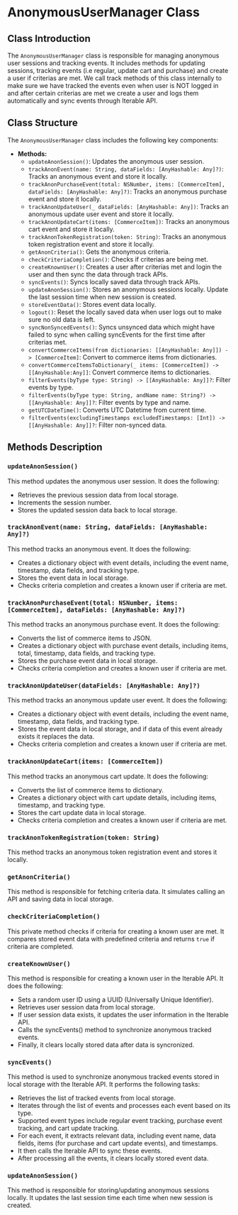 # AnonymousUserManager Class

## Class Introduction

The `AnonymousUserManager` class is responsible for managing anonymous user sessions and tracking events. 
It includes methods for updating sessions, tracking events (i.e regular, update cart and purchase) and create a user if criterias are met.
We call track methods of this class internally to make sure we have tracked the events even when user is NOT logged in and after certain criterias are met we create a user and logs them automatically and sync events through Iterable API.

## Class Structure

The `AnonymousUserManager` class includes the following key components:

- **Methods:**
    - `updateAnonSession()`: Updates the anonymous user session.
    - `trackAnonEvent(name: String, dataFields: [AnyHashable: Any]?)`: Tracks an anonymous event and store it locally.
    - `trackAnonPurchaseEvent(total: NSNumber, items: [CommerceItem], dataFields: [AnyHashable: Any]?)`: Tracks an anonymous purchase event and store it locally.
    - `trackAnonUpdateUser(_ dataFields: [AnyHashable: Any])`: Tracks an anonymous update user event and store it locally.
    - `trackAnonUpdateCart(items: [CommerceItem])`: Tracks an anonymous cart event and store it locally.
    - `trackAnonTokenRegistration(token: String)`: Tracks an anonymous token registration event and store it locally.
    - `getAnonCriteria()`: Gets the anonymous criteria.
    - `checkCriteriaCompletion()`: Checks if criterias are being met.
    - `createKnownUser()`: Creates a user after criterias met and login the user and then sync the data through track APIs.
    - `syncEvents()`: Syncs locally saved data through track APIs.
    - `updateAnonSession()`: Stores an anonymous sessions locally. Update the last session time when new session is created.
    - `storeEventData()`: Stores event data locally.
    - `logout()`: Reset the locally saved data when user logs out to make sure no old data is left.
    - `syncNonSyncedEvents()`: Syncs unsynced data which might have failed to sync when calling syncEvents for the first time after criterias met.
    - `convertCommerceItems(from dictionaries: [[AnyHashable: Any]]) -> [CommerceItem]`: Convert to commerce items from dictionaries.
    - `convertCommerceItemsToDictionary(_ items: [CommerceItem]) -> [[AnyHashable:Any]]`: Convert commerce items to dictionaries.
    - `filterEvents(byType type: String) -> [[AnyHashable: Any]]?`: Filter events by type.
    - `filterEvents(byType type: String, andName name: String?) -> [[AnyHashable: Any]]?`: Filter events by type and name.
    - `getUTCDateTime()`: Converts UTC Datetime from current time.
    - `filterEvents(excludingTimestamps excludedTimestamps: [Int]) -> [[AnyHashable: Any]]?`: Filter non-synced data.


## Methods Description

### `updateAnonSession()`

This method updates the anonymous user session. It does the following:

* Retrieves the previous session data from local storage.
* Increments the session number.
* Stores the updated session data back to local storage.

### `trackAnonEvent(name: String, dataFields: [AnyHashable: Any]?)`

This method tracks an anonymous event. It does the following:

* Creates a dictionary object with event details, including the event name, timestamp, data fields, and tracking type.
* Stores the event data in local storage.
* Checks criteria completion and creates a known user if criteria are met.

### `trackAnonPurchaseEvent(total: NSNumber, items: [CommerceItem], dataFields: [AnyHashable: Any]?)`

This method tracks an anonymous purchase event. It does the following:

* Converts the list of commerce items to JSON.
* Creates a dictionary object with purchase event details, including items, total, timestamp, data fields, and tracking type.
* Stores the purchase event data in local storage.
* Checks criteria completion and creates a known user if criteria are met.

### `trackAnonUpdateUser(dataFields: [AnyHashable: Any]?)`

This method tracks an anonymous update user event. It does the following:

* Creates a dictionary object with event details, including the event name, timestamp, data fields, and tracking type.
* Stores the event data in local storage, and if data of this event already exists it replaces the data.
* Checks criteria completion and creates a known user if criteria are met.

### `trackAnonUpdateCart(items: [CommerceItem])`

This method tracks an anonymous cart update. It does the following:

* Converts the list of commerce items to dictionary.
* Creates a dictionary object with cart update details, including items, timestamp, and tracking type.
* Stores the cart update data in local storage.
* Checks criteria completion and creates a known user if criteria are met.

### `trackAnonTokenRegistration(token: String)`

This method tracks an anonymous token registration event and stores it locally.
  
### `getAnonCriteria()`

This method is responsible for fetching criteria data. It simulates calling an API and saving data in local storage.

### `checkCriteriaCompletion()`

This private method checks if criteria for creating a known user are met. It compares stored event data with predefined criteria and returns `true` if criteria are completed.

### `createKnownUser()`

This  method is responsible for creating a known user in the Iterable API. It does the following:

* Sets a random user ID using a UUID (Universally Unique Identifier).
* Retrieves user session data from local storage.
* If user session data exists, it updates the user information in the Iterable API.
* Calls the syncEvents() method to synchronize anonymous tracked events.
* Finally, it clears locally stored data after data is syncronized.

### `syncEvents()`

This method is used to synchronize anonymous tracked events stored in local storage with the Iterable API. It performs the following tasks:

* Retrieves the list of tracked events from local storage.
* Iterates through the list of events and processes each event based on its type.
* Supported event types include regular event tracking, purchase event tracking, and cart update tracking.
* For each event, it extracts relevant data, including event name, data fields, items (for purchase and cart update events), and timestamps.
* It then calls the Iterable API to sync these events.
* After processing all the events, it clears locally stored event data.

### `updateAnonSession()`

This method is responsible for storing/updating anonymous sessions locally. It updates the last session time each time when new session is created.
